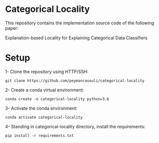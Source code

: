# Categorical Locality

This repository contains the implementation source code of the following paper:

Explanation-based Locality for Explaining Categorical Data Classifiers

<!-- [Meaningful Data Sampling for a Faithful Local Explanation Method](https://link.springer.com/chapter/10.1007/978-3-030-33607-3_4)

BibTeX:

    @inproceedings{rasouli2019meaningful,
                   title={Meaningful Data Sampling for a Faithful Local Explanation Method},
                   author={Rasouli, Peyman and Yu, Ingrid Chieh},
                   booktitle={International Conference on Intelligent Data Engineering and Automated Learning},
                   pages={28--38},
                   year={2019},
                   organization={Springer}
    } -->

# Setup
1- Clone the repository using HTTP/SSH:
```
git clone https://github.com/peymanrasouli/categorical-locality
```
2- Create a conda virtual environment:
```
conda create -n categorical-locality python=3.6
```
3- Activate the conda environment: 
```
conda activate categorical-locality
```
4- Standing in categorical-locality directory, install the requirements:
```
pip install -r requirements.txt
```

